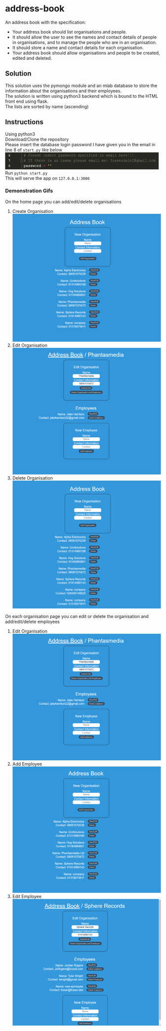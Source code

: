 # address-book
An address book with the specification:  
* Your address book should list organisations and people.  
* It should allow the user to see the names and contact details of people in organisations, and to manage the people who are in an organisation.  
* It should store a name and contact details for each organisation.  
* Your address book should allow organisations and people to be created, edited and deleted.

## Solution
This solution uses the pymongo module and an mlab database to store the information about the organisations and their employees.  
The solution is written using python3 backend which is bound to the HTML front end using flask.  
The lists are sorted by name (ascending)

## Instructions
Using python3   
Download/Clone the repository  
Please insert the database login password I have given you in the email in line 8 of `start.py` like below
![Set Password](https://github.com/fraserdale/address-book/blob/master/images/password_insert.gif "Set Password")  
Run `python start.py`  
This will serve the app on `127.0.0.1:3000`  

### Demonstration Gifs
On the home page you can add/edit/delete organisations
1. Create Organisation  
![Create Organisation](https://github.com/fraserdale/address-book/blob/master/images/add_org.gif "Create Organisation")   
2. Edit Organisation  
![Edit Organisation](https://github.com/fraserdale/address-book/blob/master/images/change_org.gif "Edit Organisation")   
3. Delete Organisation  
![Delete Organisation](https://github.com/fraserdale/address-book/blob/master/images/delete_org.gif "Delete Organisation")   

On each organisation page you can edit or delete the organisation and add/edit/delete employees
1. Edit Organisation  
![Edit Organisation](https://github.com/fraserdale/address-book/blob/master/images/change_org.gif "Edit Organisation")   
2. Add Employee 
![New Employee ](https://github.com/fraserdale/address-book/blob/master/images/new_emp.gif "New Employee")   
3. Edit Employee  
![Edit Employee ](https://github.com/fraserdale/address-book/blob/master/images/edit_emp.gif "Edit Employee")   
